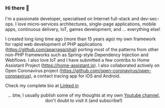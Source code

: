 ### Hi there 👋

I'm a passionate developer, specialised on Internet full-stack and dev-sec-ops. I love micro-services architectures, single-page applications, mobile apps, continuous delivery, IoT, games development, and ... everything else! 

I created long long time ago (more than 15 years ago) my own framework for rapid web development of PHP applications (https://github.com/aparraga/phal) porting most of the patterns from other non-PHP frameworks such as Spring-style Dependency Injection and Webflows. I also love IoT and I have submitted a few contribs to Home Assistant Project (https://home-assistant.io). I also collaborated actively on Open Coronavirus project (https://github.com/open-coronavirus/open-coronavirus), a contact tracing app for iOS and Android.

Check my complete bio at [Linked in](https://www.linkedin.com/in/antonioparraga/)

  <p align="center">
  ... btw, I usually publish some of my thoughts at my own <a href="https://www.youtube.com/c/antonioparraga">Youtube channel</a>, don't doubt to visit it (and subscribe!)
  </p>
